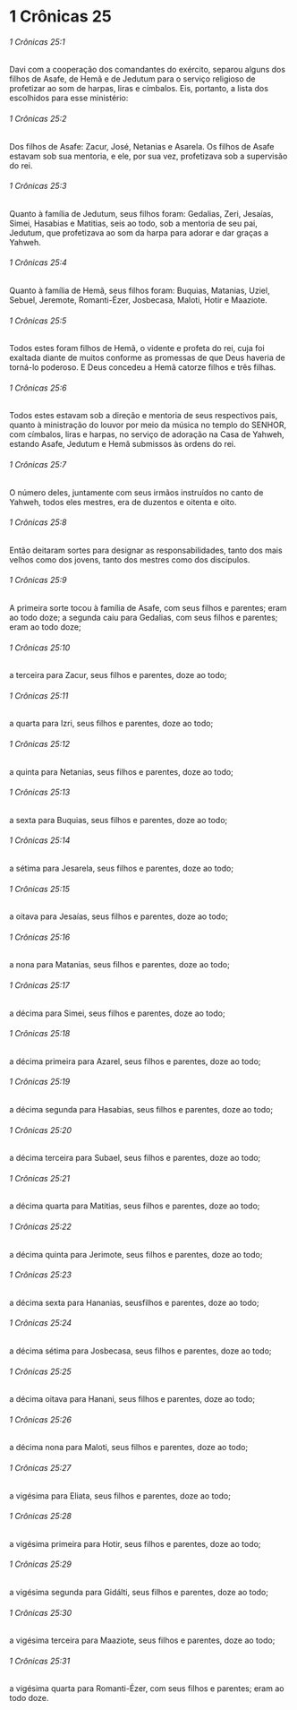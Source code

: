 # 1 Crônicas 25

###### 1 Crônicas 25:1

Davi com a cooperação dos comandantes do exército, separou alguns dos filhos de Asafe, de Hemã e de Jedutum para o serviço religioso de profetizar ao som de harpas, liras e címbalos. Eis, portanto, a lista dos escolhidos para esse ministério:

###### 1 Crônicas 25:2

Dos filhos de Asafe: Zacur, José, Netanias e Asarela. Os filhos de Asafe estavam sob sua mentoria, e ele, por sua vez, profetizava sob a supervisão do rei.

###### 1 Crônicas 25:3

Quanto à família de Jedutum, seus filhos foram: Gedalias, Zeri, Jesaías, Simei, Hasabias e Matitias, seis ao todo, sob a mentoria de seu pai, Jedutum, que profetizava ao som da harpa para adorar e dar graças a Yahweh.

###### 1 Crônicas 25:4

Quanto à família de Hemã, seus filhos foram: Buquias, Matanias, Uziel, Sebuel, Jeremote, Romanti-Ézer, Josbecasa, Maloti, Hotir e Maaziote.

###### 1 Crônicas 25:5

Todos estes foram filhos de Hemã, o vidente e profeta do rei, cuja foi exaltada diante de muitos conforme as promessas de que Deus haveria de torná-lo poderoso. E Deus concedeu a Hemã catorze filhos e três filhas.

###### 1 Crônicas 25:6

Todos estes estavam sob a direção e mentoria de seus respectivos pais, quanto à ministração do louvor por meio da música no templo do SENHOR, com címbalos, liras e harpas, no serviço de adoração na Casa de Yahweh, estando Asafe, Jedutum e Hemã submissos às ordens do rei.

###### 1 Crônicas 25:7

O número deles, juntamente com seus irmãos instruídos no canto de Yahweh, todos eles mestres, era de duzentos e oitenta e oito.

###### 1 Crônicas 25:8

Então deitaram sortes para designar as responsabilidades, tanto dos mais velhos como dos jovens, tanto dos mestres como dos discípulos.

###### 1 Crônicas 25:9

A primeira sorte tocou à família de Asafe, com seus filhos e parentes; eram ao todo doze; a segunda caiu para Gedalias, com seus filhos e parentes; eram ao todo doze;

###### 1 Crônicas 25:10

a terceira para Zacur, seus filhos e parentes, doze ao todo;

###### 1 Crônicas 25:11

a quarta para Izri, seus filhos e parentes, doze ao todo;

###### 1 Crônicas 25:12

a quinta para Netanias, seus filhos e parentes, doze ao todo;

###### 1 Crônicas 25:13

a sexta para Buquias, seus filhos e parentes, doze ao todo;

###### 1 Crônicas 25:14

a sétima para Jesarela, seus filhos e parentes, doze ao todo;

###### 1 Crônicas 25:15

a oitava para Jesaías, seus filhos e parentes, doze ao todo;

###### 1 Crônicas 25:16

a nona para Matanias, seus filhos e parentes, doze ao todo;

###### 1 Crônicas 25:17

a décima para Simei, seus filhos e parentes, doze ao todo;

###### 1 Crônicas 25:18

a décima primeira para Azarel, seus filhos e parentes, doze ao todo;

###### 1 Crônicas 25:19

a décima segunda para Hasabias, seus filhos e parentes, doze ao todo;

###### 1 Crônicas 25:20

a décima terceira para Subael, seus filhos e parentes, doze ao todo;

###### 1 Crônicas 25:21

a décima quarta para Matitias, seus filhos e parentes, doze ao todo;

###### 1 Crônicas 25:22

a décima quinta para Jerimote, seus filhos e parentes, doze ao todo;

###### 1 Crônicas 25:23

a décima sexta para Hananias, seusfilhos e parentes, doze ao todo;

###### 1 Crônicas 25:24

a décima sétima para Josbecasa, seus filhos e parentes, doze ao todo;

###### 1 Crônicas 25:25

a décima oitava para Hanani, seus filhos e parentes, doze ao todo;

###### 1 Crônicas 25:26

a décima nona para Maloti, seus filhos e parentes, doze ao todo;

###### 1 Crônicas 25:27

a vigésima para Eliata, seus filhos e parentes, doze ao todo;

###### 1 Crônicas 25:28

a vigésima primeira para Hotir, seus filhos e parentes, doze ao todo;

###### 1 Crônicas 25:29

a vigésima segunda para Gidálti, seus filhos e parentes, doze ao todo;

###### 1 Crônicas 25:30

a vigésima terceira para Maaziote, seus filhos e parentes, doze ao todo;

###### 1 Crônicas 25:31

a vigésima quarta para Romanti-Ézer, com seus filhos e parentes; eram ao todo doze.

